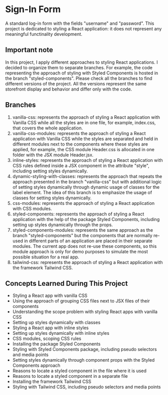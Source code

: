 # Sign-In Form

A standard log-in form with the fields "username" and "password". This project is dedicated to styling a React application: it does not represent any meaningful functinality development.

## Important note

In this project, I apply different approaches to styling React applications. I decided to organize them to separate branches. For example, the code representing the approach of styling with Styled Components is hosted in the branch "styled-components". Please check all the branches to find different versions of the project. All the versions represent the same storefront display and behavior and differ only with the code.

## Branches

1. vanilla-css: represents the approach of styling a React application with Vanilla CSS while all the styles are in one file, for example, index.css, that covers the whole application.
2. vanilla-css-modules: represents the approach of styling a React application with Vanilla CSS while the styles are separated and held in different modules next to the components where these styles are applied, for example, the CSS module Header.css is allocated in one folder with the JSX module Header.jsx.
3. inline-styles: represents the approach of styling a React application with CSS rules defined inside a JSX component in the attribute "style", including setting styles dynamically.
4. dynamic-styling-with-classes: represents the approach that repeats the approach presented in the branch "vanilla-css" but with additional logic of setting styles dynamically through dynamic usage of classes for the label element. The idea of this branch is to emphasize the usage of classes for setting styles dynamically.
5. css-modules: represents the approach of styling a React application with CSS modules.
6. styled-components: represents the approach of styling a React application with the help of the package Styled Components, including setting up styles dynamically through the props.
7. styled-components-modules: represents the same approach as the branch "styled-components" but the components that are normally re-used in different parts of an application are placed in their separate modules. The current app does not re-use these components, so this module approach is only for demo purposes to simulate the most possible situation for a real app.
8. tailwind-css: represents the approach of styling a React application with the framework Tailwind CSS.

## Concepts Learned During This Project

- Styling a React app with vanilla CSS
- Using the approach of grouping CSS files next to JSX files of their components
- Understanding the scope problem with styling React apps with vanilla CSS
- Setting up styles dynamically with classes
- Styling a React app with inline styles
- Setting up styles dynamically with inline styles
- CSS modules, scoping CSS rules
- Installing the package Styled Components
- Styling with Styled Components package, including pseudo selectors and media points
- Setting styles dynamically through component props with the Styled Components approach
- Reasons to locate a styled component in the file where it is used
- Reasons to locate a styled component in a separate file
- Installing the framework Tailwind CSS
- Styling with Tailwind CSS, including pseudo selectors and media points
